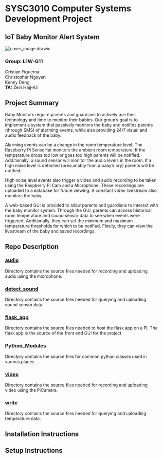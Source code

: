 # SYSC3010 Computer Systems Development Project  

## IoT Baby Monitor Alert System  
![cover_image drawio](https://user-images.githubusercontent.com/93753142/161402149-f458a4a7-0422-4715-af52-6574e8add1ae.png)

### Group: L1W-G11  
Cristian Figueroa  
Christopher Nguyen  
Kenny Deng  
**TA:** Zein Hajj-Ali  

## Project Summary
Baby Monitors require parents and guardians to actively use their technology and time to monitor their babies. Our group’s goal is to implement a system that passively monitors the baby and notifies parents (through SMS) of alarming events, while also providing 24/7 visual and audio feedback of the baby.  
  
Alarming events can be a change in the room temperature level. The Raspberry Pi SenseHat monitors the ambient room temperature.  If the temperature drops too low or goes too high parents will be notified. Additionally, a sound sensor will monitor the audio levels in the room. If a high noise level is detected (presumably from a baby’s cry) parents will be notified.  
  
High noise level events also trigger a video and audio recording to be taken using the Raspberry Pi Cam and a Microphone. These recordings are uploaded to a database for future viewing. A constant video livestream also monitors the baby.  
  
A web-based GUI is provided to allow parents and guardians to interact with the baby monitor system. Through the GUI, parents can access historical room temperature and sound sensor data to see when events were triggered. Additionally, they can set the minimum and maximum temperature thresholds for which to be notified. Finally, they can view the livestream of the baby and saved recordings.  


## Repo Description
### [audio](audio)
Directory contains the source files needed for recording and uploading audio using the microphone.

### [detect_sound](detect_sound)
Directory contains the source files needed for querying and uploading sound sensor data.

### [flask_app](flask_app)
Directory contains the source files needed to host the flask app on a Pi. The flask app is the source of the front end GUI for the project.

### [Python_Modules](Python_Modules)
Directory contains  the source files for common python classes used in various places.

### [video](video)
Directory contains the source files needed for recording and uploading video using the PiCamera.

### [write](write)
Directory contains the source files needed for querying and uploading temperature data.

## Installation Instructions

## Setup Instructions
